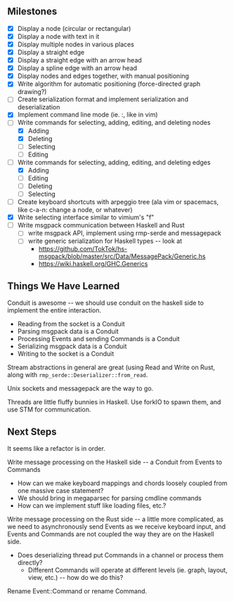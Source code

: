 Milestones
---
- [X] Display a node (circular or rectangular)
- [X] Display a node with text in it
- [X] Display multiple nodes in various places
- [X] Display a straight edge
- [X] Display a straight edge with an arrow head
- [X] Display a spline edge with an arrow head
- [X] Display nodes and edges together, with manual positioning
- [X] Write algorithm for automatic positioning (force-directed graph drawing?)
- [ ] Create serialization format and implement serialization and deserialization
- [X] Implement command line mode (ie. :, like in vim)
- [ ] Write commands for selecting, adding, editing, and deleting nodes
  - [X] Adding
  - [X] Deleting
  - [ ] Selecting
  - [ ] Editing
- [ ] Write commands for selecting, adding, editing, and deleting edges
  - [X] Adding
  - [ ] Editing
  - [ ] Deleting
  - [ ] Selecting
- [ ] Create keyboard shortcuts with arpeggio tree (ala vim or spacemacs, like c-a-n: change a node, or whatever)
- [X] Write selecting interface similar to vimium's "f"
- [ ] Write msgpack communication between Haskell and Rust
  - [ ] write msgpack API, implement using rmp-serde and messagepack
  - [ ] write generic serialization for Haskell types -- look at
    - https://github.com/TokTok/hs-msgpack/blob/master/src/Data/MessagePack/Generic.hs
    - https://wiki.haskell.org/GHC.Generics


Things We Have Learned
---
Conduit is awesome -- we should use conduit on the haskell side to implement the
entire interaction.
- Reading from the socket is a Conduit
- Parsing msgpack data is a Conduit
- Processing Events and sending Commands is a Conduit
- Serializing msgpack data is a Conduit
- Writing to the socket is a Conduit

Stream abstractions in general are great (using Read and Write on Rust, along
with `rmp_serde::Deserializer::from_read`.

Unix sockets and messagepack are the way to go.

Threads are little fluffy bunnies in Haskell. Use forkIO to spawn them, and use
STM for communication.

Next Steps
---
It seems like a refactor is in order.

Write message processing on the Haskell side -- a Conduit from Events to
Commands
- How can we make keyboard mappings and chords loosely coupled from one massive
  case statement?
- We should bring in megaparsec for parsing cmdline commands
- How can we implement stuff like loading files, etc.?

Write message processing on the Rust side -- a little more complicated, as we
need to asynchronously send Events as we receive keyboard input, and Events and
Commands are not coupled the way they are on the Haskell side.
- Does deserializing thread put Commands in a channel or process them directly?
  - Different Commands will operate at different levels (ie. graph, layout,
    view, etc.) -- how do we do this?

Rename Event::Command or rename Command.

